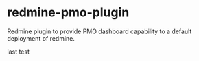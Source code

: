 redmine-pmo-plugin
==================

Redmine plugin to provide PMO dashboard capability to a default deployment of redmine.

last test
